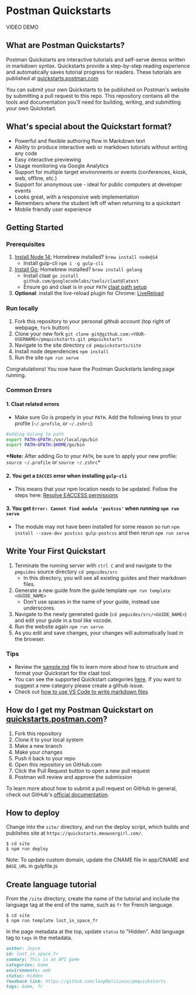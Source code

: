 # Postman Quickstarts

VIDEO DEMO

## What are Postman Quickstarts?

Postman Quickstarts are interactive tutorials and self-serve demos written in markdown syntax. Quickstarts provide a step-by-step reading experience and automatically saves tutorial progress for readers. These tutorials are published at [quickstarts.postman.com](https://quickstarts.postman.com/)

You can submit your own Quickstarts to be published on Postman's website by submitting a pull request to this repo. This repository contains all the tools and documentation you’ll need for building, writing, and submitting your own Quickstart.

## What's special about the Quickstart format?

- Powerful and flexible authoring flow in Markdown text
- Ability to produce interactive web or markdown tutorials without writing any code
- Easy interactive previewing
- Usage monitoring via Google Analytics
- Support for multiple target environments or events (conferences, kiosk, web, offline, etc.)
- Support for anonymous use - ideal for public computers at developer events
- Looks great, with a responsive web implementation
- Remembers where the student left off when returning to a quickstart
- Mobile friendly user experience

## Getting Started

### Prerequisites

1. [Install Node 14](https://nodejs.org/en/download/); Homebrew installed? `brew install node@14`
   - Install gulp-cli `npm i -g gulp-cli`
2. [Install Go](https://golang.org/doc/install); Homebrew installed? `brew install golang`
   - Install claat `go install github.com/googlecodelabs/tools/claat@latest`
   - Ensure go and claat is in your `PATH` [claat path setup](#claat-related-errors)
3. **Optional**: install the live-reload plugin for Chrome: [LiveReload](https://chrome.google.com/webstore/detail/livereload/jnihajbhpnppcggbcgedagnkighmdlei)

### Run locally

1. Fork this repository to your personal github account (top right of webpage, `fork` button)
2. Clone your new fork `git clone git@github.com:<YOUR-USERNAME>/pmquickstarts.git pmquickstarts`
3. Navigate to the site directory `cd pmquickstarts/site`
4. Install node dependencies `npm install`
5. Run the site `npm run serve`

Congratulations! You now have the Postman Quickstarts landing page running.

### Common Errors

#### 1. Claat related errors

- Make sure Go is properly in your `PATH`. Add the following lines to your profile (`~/.profile`, or `~/.zshrc`):

```bash
#adding Golang to path
export PATH=$PATH:/usr/local/go/bin
export PATH=$PATH:$HOME/go/bin
```

**\*Note:** After adding Go to your `PATH`, be sure to apply your new profile: `source ~/.profile` or `source ~/.zshrc`\*

#### 2. You get a `EACCES` error when installing `gulp-cli`

- This means that your npm location needs to be updated. Follow the steps here: [Resolve EACCESS permissions](https://docs.npmjs.com/resolving-eacces-permissions-errors-when-installing-packages-globally#manually-change-npms-default-directory)

#### 3. You get `Error: Cannot find module 'postcss'` when running `npm run serve`

- The module may not have been installed for some reason so run `npm install --save-dev postcss gulp-postcss` and then rerun `npm run serve`

## Write Your First Quickstart

1. Terminate the running server with `ctrl C` and and navigate to the `pmguides` source directory `cd pmguides/src`
   - In this directory, you will see all existing guides and their markdown files.
2. Generate a new guide from the guide template `npm run template <GUIDE_NAME>`
   - Don't use spaces in the name of your guide, instead use underscores.
3. Navigate to the newly generated guide (`cd pmguides/src/<GUIDE_NAME>`) and edit your guide in a tool like vscode.
4. Run the website again `npm run serve`
5. As you edit and save changes, your changes will automatically load in the browser.

### Tips

- Review the [sample.md](site/pmguides/src/sample/sample.md) file to learn more about how to structure and format your Quickstart for the claat tool.
- You can see the supported Quickstart categories [here](site/app/styles/_overrides.scss). If you want to suggest a new category please create a github issue.
- Check out [how to use VS Code to write markdown files](https://code.visualstudio.com/docs/languages/markdown)

## How do I get my Postman Quickstart on [quickstarts.postman.com](https://quickstarts.postman.com)?

1. Fork this repository
1. Clone it to your local system
1. Make a new branch
1. Make your changes
1. Push it back to your repo
1. Open this repository on GitHub.com
1. Click the Pull Request button to open a new pull request
1. Postman will review and approve the submission

To learn more about how to submit a pull request on GitHub in general, check out GitHub's [official documentation](https://docs.github.com/en/free-pro-team@latest/github/collaborating-with-issues-and-pull-requests/creating-a-pull-request-from-a-fork).

## How to deploy

Change into the `site/` directory, and run the deploy script, which builds and publishes site at `https://quickstarts.meowsergirl.com/`.

    $ cd site
    $ npm run deploy

Note: To update custom domain, update the CNAME file in app/CNAME and `BASE_URL` in gulpfile.js

## Create language tutorial

From the `/site` directory, create the name of the tutorial and include the language tag at the end of the name, such as `fr` for French language.

    $ cd site
    $ npm run template lost_in_space_fr

In the page metadata at the top, update `status` to "Hidden". Add language tag to `tags` in the metadata.

```markdown
author: Joyce
id: lost_in_space_fr
summary: This is an API game
categories: Game
environments: web
status: Hidden
feedback link: https://github.com/loopDelicious/pmquickstarts
tags: Game, fr
```
